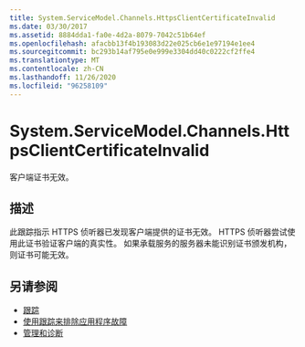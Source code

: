 ```yaml
---
title: System.ServiceModel.Channels.HttpsClientCertificateInvalid
ms.date: 03/30/2017
ms.assetid: 8884dda1-fa0e-4d2a-8079-7042c51b64ef
ms.openlocfilehash: afacbb13f4b193083d22e025cb6e1e97194e1ee4
ms.sourcegitcommit: bc293b14af795e0e999e3304dd40c0222cf2ffe4
ms.translationtype: MT
ms.contentlocale: zh-CN
ms.lasthandoff: 11/26/2020
ms.locfileid: "96258109"
---
```

# <a name="systemservicemodelchannelshttpsclientcertificateinvalid"></a>System.ServiceModel.Channels.HttpsClientCertificateInvalid

客户端证书无效。  
  
## <a name="description"></a>描述  

 此跟踪指示 HTTPS 侦听器已发现客户端提供的证书无效。 HTTPS 侦听器尝试使用此证书验证客户端的真实性。 如果承载服务的服务器未能识别证书颁发机构，则证书可能无效。  
  
## <a name="see-also"></a>另请参阅

- [跟踪](index.md)
- [使用跟踪来排除应用程序故障](using-tracing-to-troubleshoot-your-application.md)
- [管理和诊断](../index.md)
